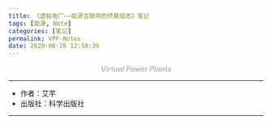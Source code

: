 ```yaml
---
title: 《虚拟电厂——能源互联网的终极组态》笔记
tags: [能源, Note]
categories: [笔记]
permalink: VPP-Notes
date: 2020-06-26 12:50:39
---
```


<center> <font color="#bababa">

***Virtual Power Plants***

</font></center>
<!--more-->

---

- 作者：艾芊  
- 出版社：科学出版社 

---
